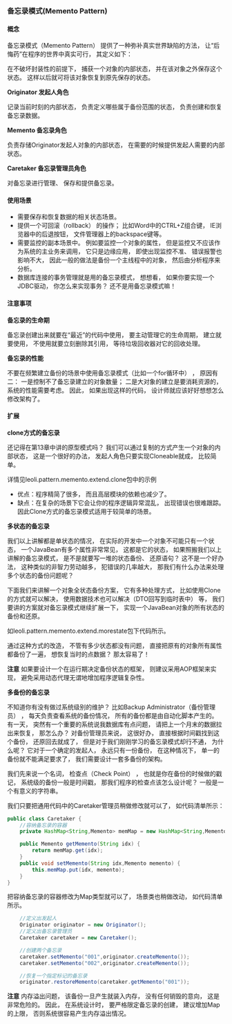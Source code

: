 ### 备忘录模式(Memento Pattern)

#### 概念
备忘录模式（Memento Pattern） 提供了一种弥补真实世界缺陷的方法， 让“后悔药”在程序的世界中真实可行， 其定义如下：

在不破坏封装性的前提下， 捕获一个对象的内部状态， 并在该对象之外保存这个状态。 这样以后就可将该对象恢复到原先保存的状态。

**Originator 发起人角色**

记录当前时刻的内部状态， 负责定义哪些属于备份范围的状态， 负责创建和恢复备忘录数据。

**Memento 备忘录角色**

负责存储Originator发起人对象的内部状态， 在需要的时候提供发起人需要的内部状态。

**Caretaker 备忘录管理员角色**

对备忘录进行管理、 保存和提供备忘录。

#### 使用场景

* 需要保存和恢复数据的相关状态场景。
* 提供一个可回滚（rollback） 的操作； 比如Word中的CTRL+Z组合键， IE浏览器中的后退按钮， 文件管理器上的backspace键等。
* 需要监控的副本场景中。 例如要监控一个对象的属性， 但是监控又不应该作为系统的主业务来调用， 它只是边缘应用， 即使出现监控不准、 错误报警也影响不大， 因此一般的做法是备份一个主线程中的对象， 然后由分析程序来分析。
* 数据库连接的事务管理就是用的备忘录模式， 想想看， 如果你要实现一个JDBC驱动， 你怎么来实现事务？ 还不是用备忘录模式嘛！

#### 注意事项

**备忘录的生命期**

备忘录创建出来就要在“最近”的代码中使用， 要主动管理它的生命周期， 建立就要使用， 不使用就要立刻删除其引用， 等待垃圾回收器对它的回收处理。

**备忘录的性能**

不要在频繁建立备份的场景中使用备忘录模式（比如一个for循环中） ， 原因有二： 一是控制不了备忘录建立的对象数量； 二是大对象的建立是要消耗资源的， 系统的性能需要考虑。 因此， 如果出现这样的代码， 设计师就应该好好想想怎么修改架构了。

#### 扩展

**clone方式的备忘录**

还记得在第13章中讲的原型模式吗？ 我们可以通过复制的方式产生一个对象的内部状态， 这是一个很好的办法， 发起人角色只要实现Cloneable就成， 比较简单。

详情见leoli.pattern.memento.extend.clone包中的示例

* 优点：程序精简了很多， 而且高层模块的依赖也减少了。
* 缺点：在复杂的场景下它会让你的程序逻辑异常混乱， 出现错误也很难跟踪。 因此Clone方式的备忘录模式适用于较简单的场景。

**多状态的备忘录**

我们以上讲解都是单状态的情况， 在实际的开发中一个对象不可能只有一个状态， 一个JavaBean有多个属性非常常见， 这都是它的状态， 如果照搬我们以上讲解的备忘录模式， 是不是就要写一堆的状态备份、 还原语句？ 这不是一个好办法， 这种类似的非智力劳动越多， 犯错误的几率越大， 那我们有什么办法来处理多个状态的备份问题呢？

下面我们来讲解一个对象全状态备份方案， 它有多种处理方式， 比如使用Clone的方式就可以解决， 使用数据技术也可以解决（DTO回写到临时表中） 等， 我们要讲的方案就对备忘录模式继续扩展一下， 实现一个JavaBean对象的所有状态的备份和还原。

如leoli.pattern.memento.extend.morestate包下代码所示。

通过这种方式的改造， 不管有多少状态都没有问题， 直接把原有的对象所有属性都备份了一遍， 想恢复当时的点数据？ 那太容易了！

**注意** 如果要设计一个在运行期决定备份状态的框架， 则建议采用AOP框架来实现， 避免采用动态代理无谓地增加程序逻辑复杂性。

**多备份的备忘录**

不知道你有没有做过系统级别的维护？ 比如Backup Administrator（备份管理员） ， 每天负责查看系统的备份情况， 所有的备份都是由自动化脚本产生的。 有一天， 突然有一个重要的系统说我数据库有点问题， 请把上一个月末的数据拉出来恢复， 那怎么办？ 对备份管理员来说， 这很好办， 直接根据时间戳找到这个备份， 还原回去就成了， 但是对于我们刚刚学习的备忘录模式却行不通， 为什么呢？ 它对于一个确定的发起人， 永远只有一份备份， 在这种情况下， 单一的备份就不能满足要求了， 我们需要设计一套多备份的架构。

我们先来说一个名词， 检查点（Check Point） ， 也就是你在备份的时候做的戳记， 系统级的备份一般是时间戳， 那我们程序的检查点该怎么设计呢？ 一般是一个有意义的字符串。

我们只要把通用代码中的Caretaker管理员稍做修改就可以了， 如代码清单所示：
```java
public class Caretaker {
    //容纳备忘录的容器
    private HashMap<String,Memento> memMap = new HashMap<String,Memento>();

    public Memento getMemento(String idx) {
        return memMap.get(idx);
    }
    public void setMemento(String idx,Memento memento) {
        this.memMap.put(idx, memento);
    }
}
```
把容纳备忘录的容器修改为Map类型就可以了， 场景类也稍做改动， 如代码清单所示。
```java
    //定义出发起人
    Originator originator = new Originator();
    //定义出备忘录管理员
    Caretaker caretaker = new Caretaker();

    //创建两个备忘录
    caretaker.setMemento("001",originator.createMemento());
    caretaker.setMemento("002",originator.createMemento());

    //恢复一个指定标记的备忘录
    originator.restoreMemento(caretaker.getMemento("001"));
```
**注意** 内存溢出问题， 该备份一旦产生就装入内存， 没有任何销毁的意向， 这是非常危险的。 因此， 在系统设计时， 要严格限定备忘录的创建， 建议增加Map的上限， 否则系统很容易产生内存溢出情况。